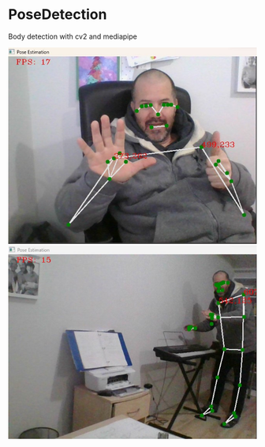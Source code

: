 # PoseDetection
Body detection with cv2 and mediapipe

![ScreenShot 1](https://github.com/jorgechavarriaga/PoseDetection/blob/main/Screenshot-1.jpg)
![ScreenShot 2](https://github.com/jorgechavarriaga/PoseDetection/blob/main/Screenshot-2.jpg)